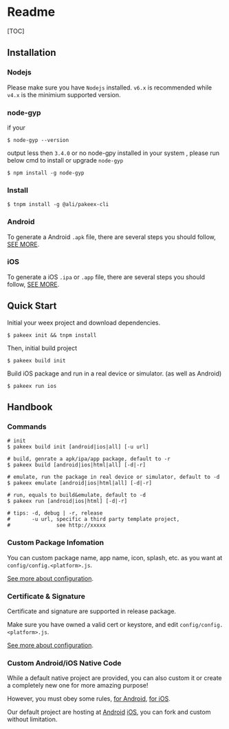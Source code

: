 # Readme

[TOC]

## Installation

### Nodejs

Please make sure you have `Nodejs` installed. `v6.x` is recommended while `v4.x` is the minimium supported version.

### node-gyp

if your

```shell
$ node-gyp --version
```

output less then `3.4.0` or no node-gpy installed in your system , please run below cmd to install or upgrade `node-gyp`

```shell
$ npm install -g node-gyp
```

### Install

```
$ tnpm install -g @ali/pakeex-cli
```



### Android

To generate a Android `.apk` file, there are several steps you should follow, [SEE MORE](android-env).

### iOS

To generate a iOS `.ipa` or `.app` file, there are several steps you should follow, [SEE MORE](ios-env).

## Quick Start

Initial your weex project and download dependencies.

```shell
$ pakeex init && tnpm install
```

Then, initial build project

```shell
$ pakeex build init
```

Build iOS package and run in a real device or simulator. (as well as Android)

```shell
$ pakeex run ios
```



## Handbook

### Commands

```shell
# init
$ pakeex build init [android|ios|all] [-u url]

# build, genrate a apk/ipa/app package, default to -r
$ pakeex build [android|ios|html|all] [-d|-r]

# emulate, run the package in real device or simulator, default to -d
$ pakeex emulate [android|ios|html|all] [-d|-r]

# run, equals to build&emulate, default to -d
$ pakeex run [android|ios|html] [-d|-r]

# tips: -d, debug | -r, release
#       -u url, specific a third party template project, 
#               see http://xxxxx
```

### Custom Package Infomation

You can custom package name, app name, icon, splash, etc. as you want at `config/config.<platform>.js`.

[See more about configuration](user-configure).

### Certificate & Signature

Certificate and signature are supported in release package. 

Make sure you have owned a valid cert or keystore, and edit `config/config.<platform>.js`.

[See more about configuration](user-configure).

### Custom Android/iOS Native Code

While a default native project are provided, you can also custom it or create a completely new one for more amazing purpose!

However, you must obey some rules, [for Android](Androidtemplateextendproject), [for iOS](Iostemplateextendproject).

Our default project are hosting at [Android](https://github.com/liujiescut/WeexAndroidTemplate) [iOS](https://github.com/VeHan/Weex-Pakeex-iOS-Template), you can fork and custom without limitation.

